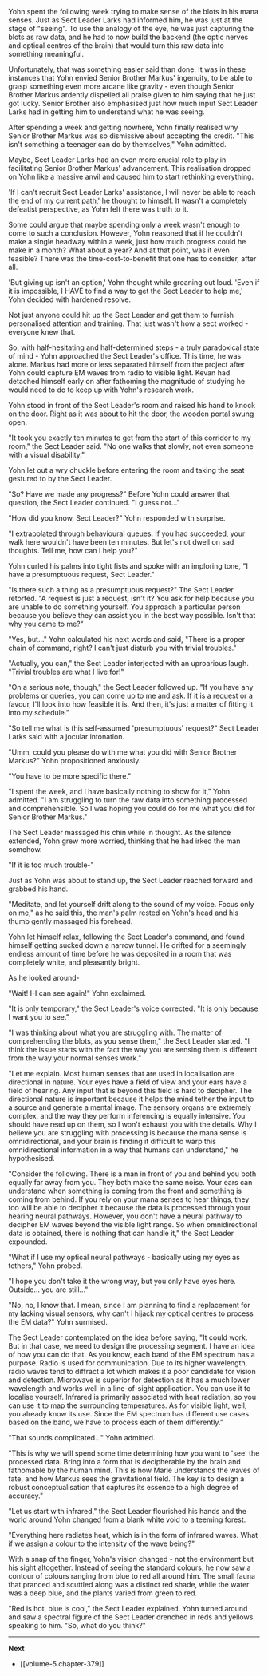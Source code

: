 
Yohn spent the following week trying to make sense of the blots in his mana senses. Just as Sect Leader Larks had informed him, he was just at the stage of "seeing". To use the analogy of the eye, he was just capturing the blots as raw data, and he had to now build the backend (the optic nerves and optical centres of the brain) that would turn this raw data into something meaningful.

Unfortunately, that was something easier said than done. It was in these instances that Yohn envied Senior Brother Markus' ingenuity, to be able to grasp something even more arcane like gravity - even though Senior Brother Markus ardently dispelled all praise given to him saying that he just got lucky. Senior Brother also emphasised just how much input Sect Leader Larks had in getting him to understand what he was seeing.

After spending a week and getting nowhere, Yohn finally realised why Senior Brother Markus was so dismissive about accepting the credit. "This isn't something a teenager can do by themselves," Yohn admitted.

Maybe, Sect Leader Larks had an even more crucial role to play in facilitating Senior Brother Markus' advancement. This realisation dropped on Yohn like a massive anvil and caused him to start rethinking everything.

'If I can't recruit Sect Leader Larks' assistance, I will never be able to reach the end of my current path,' he thought to himself. It wasn't a completely defeatist perspective, as Yohn felt there was truth to it.

Some could argue that maybe spending only a week wasn't enough to come to such a conclusion. However, Yohn reasoned that if he couldn't make a single headway within a week, just how much progress could he make in a month? What about a year? And at that point, was it even feasible? There was the time-cost-to-benefit that one has to consider, after all.

'But giving up isn't an option,' Yohn thought while groaning out loud. 'Even if it is impossible, I HAVE to find a way to get the Sect Leader to help me,' Yohn decided with hardened resolve.

Not just anyone could hit up the Sect Leader and get them to furnish personalised attention and training. That just wasn't how a sect worked - everyone knew that.

So, with half-hesitating and half-determined steps - a truly paradoxical state of mind - Yohn approached the Sect Leader's office. This time, he was alone. Markus had more or less separated himself from the project after Yohn could capture EM waves from radio to visible light. Kevan had detached himself early on after fathoming the magnitude of studying he would need to do to keep up with Yohn's research work.

Yohn stood in front of the Sect Leader's room and raised his hand to knock on the door. Right as it was about to hit the door, the wooden portal swung open.

"It took you exactly ten minutes to get from the start of this corridor to my room," the Sect Leader said. "No one walks that slowly, not even someone with a visual disability."

Yohn let out a wry chuckle before entering the room and taking the seat gestured to by the Sect Leader.

"So? Have we made any progress?" Before Yohn could answer that question, the Sect Leader continued. "I guess not..."

"How did you know, Sect Leader?" Yohn responded with surprise.

"I extrapolated through behavioural queues. If you had succeeded, your walk here wouldn't have been ten minutes. But let's not dwell on sad thoughts. Tell me, how can I help you?"

Yohn curled his palms into tight fists and spoke with an imploring tone, "I have a presumptuous request, Sect Leader."

"Is there such a thing as a presumptuous request?" The Sect Leader retorted. "A request is just a request, isn't it? You ask for help because you are unable to do something yourself. You approach a particular person because you believe they can assist you in the best way possible. Isn't that why you came to me?"

"Yes, but..." Yohn calculated his next words and said, "There is a proper chain of command, right? I can't just disturb you with trivial troubles."

"Actually, you can," the Sect Leader interjected with an uproarious laugh. "Trivial troubles are what I live for!"

"On a serious note, though," the Sect Leader followed up. "If you have any problems or queries, you can come up to me and ask. If it is a request or a favour, I'll look into how feasible it is. And then, it's just a matter of fitting it into my schedule."

"So tell me what is this self-assumed 'presumptuous' request?" Sect Leader Larks said with a jocular intonation.

"Umm, could you please do with me what you did with Senior Brother Markus?" Yohn propositioned anxiously.

"You have to be more specific there."

"I spent the week, and I have basically nothing to show for it," Yohn admitted. "I am struggling to turn the raw data into something processed and comprehensible. So I was hoping you could do for me what you did for Senior Brother Markus."

The Sect Leader massaged his chin while in thought. As the silence extended, Yohn grew more worried, thinking that he had irked the man somehow.

"If it is too much trouble-"

Just as Yohn was about to stand up, the Sect Leader reached forward and grabbed his hand.

"Meditate, and let yourself drift along to the sound of my voice. Focus only on me," as he said this, the man's palm rested on Yohn's head and his thumb gently massaged his forehead.

Yohn let himself relax, following the Sect Leader's command, and found himself getting sucked down a narrow tunnel. He drifted for a seemingly endless amount of time before he was deposited in a room that was completely white, and pleasantly bright.

As he looked around-

"Wait! I-I can see again!" Yohn exclaimed.

"It is only temporary," the Sect Leader's voice corrected. "It is only because I want you to see."

"I was thinking about what you are struggling with. The matter of comprehending the blots, as you sense them," the Sect Leader started. "I think the issue starts with the fact the way you are sensing them is different from the way your normal senses work."

"Let me explain. Most human senses that are used in localisation are directional in nature. Your eyes have a field of view and your ears have a field of hearing. Any input that is beyond this field is hard to decipher. The directional nature is important because it helps the mind tether the input to a source and generate a mental image. The sensory organs are extremely complex, and the way they perform inferencing is equally intensive. You should have read up on them, so I won't exhaust you with the details. Why I believe you are struggling with processing is because the mana sense is omnidirectional, and your brain is finding it difficult to warp this omnidirectional information in a way that humans can understand," he hypothesised.

"Consider the following. There is a man in front of you and behind you both equally far away from you. They both make the same noise. Your ears can understand when something is coming from the front and something is coming from behind. If you rely on your mana senses to hear things, they too will be able to decipher it because the data is processed through your hearing neural pathways. However, you don't have a neural pathway to decipher EM waves beyond the visible light range. So when omnidirectional data is obtained, there is nothing that can handle it," the Sect Leader expounded.

"What if I use my optical neural pathways - basically using my eyes as tethers," Yohn probed.

"I hope you don't take it the wrong way, but you only have eyes here. Outside... you are still..."

"No, no, I know that. I mean, since I am planning to find a replacement for my lacking visual sensors, why can't I hijack my optical centres to process the EM data?" Yohn surmised.

The Sect Leader contemplated on the idea before saying, "It could work. But in that case, we need to design the processing segment. I have an idea of how you can do that. As you know, each band of the EM spectrum has a purpose. Radio is used for communication. Due to its higher wavelength, radio waves tend to diffract a lot which makes it a poor candidate for vision and detection. Microwave is superior for detection as it has a much lower wavelength and works well in a line-of-sight application. You can use it to localise yourself. Infrared is primarily associated with heat radiation, so you can use it to map the surrounding temperatures. As for visible light, well, you already know its use. Since the EM spectrum has different use cases based on the band, we have to process each of them differently."

"That sounds complicated..." Yohn admitted.

"This is why we will spend some time determining how you want to 'see' the processed data. Bring into a form that is decipherable by the brain and fathomable by the human mind. This is how Marie understands the waves of fate, and how Markus sees the gravitational field. The key is to design a robust conceptualisation that captures its essence to a high degree of accuracy."

"Let us start with infrared," the Sect Leader flourished his hands and the world around Yohn changed from a blank white void to a teeming forest.

"Everything here radiates heat, which is in the form of infrared waves. What if we assign a colour to the intensity of the wave being?"

With a snap of the finger, Yohn's vision changed - not the environment but his sight altogether. Instead of seeing the standard colours, he now saw a contour of colours ranging from blue to red all around him. The small fauna that pranced and scuttled along was a distinct red shade, while the water was a deep blue, and the plants varied from green to red.

"Red is hot, blue is cool," the Sect Leader explained. Yohn turned around and saw a spectral figure of the Sect Leader drenched in reds and yellows speaking to him. "So, what do you think?"

____

**Next**
* [[volume-5.chapter-379]]